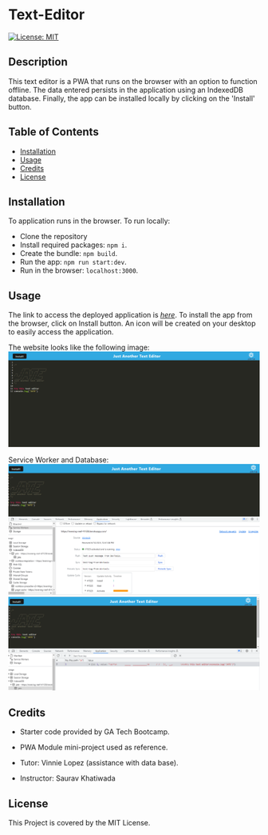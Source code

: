 # Text-Editor

[![License: MIT](https://img.shields.io/badge/License-MIT-yellow.svg)](https://opensource.org/licenses/MIT)


## Description

This text editor is a PWA that runs on the browser with an option to function offline. The data entered persists in the application using an IndexedDB database. Finally, the app can be installed locally by clicking on the 'Install' button.


## Table of Contents

- [Installation](#installation)
- [Usage](#usage)
- [Credits](#credits)
- [License](#license)


## Installation

To application runs in the browser. 
To run locally:
- Clone the repository
- Install required packages: `npm i`.
- Create the bundle: `npm build`.
- Run the app: `npm run start:dev`.
- Run in the browser: `localhost:3000`.


## Usage

The link to access the deployed application is *[here](https://evening-reef-41128.herokuapp.com)*. 
To install the app from the browser, click on Install button. An icon will be created on your desktop to easily access the application.

The website looks like the following image:
![JEST](./screenshots/jate-pwa.png)

Service Worker and Database:
![sw](./screenshots/jate-sw.png)
![db](./screenshots/jate-db.png)



## Credits

- Starter code provided by GA Tech Bootcamp.

- PWA Module mini-project used as reference.

- Tutor: Vinnie Lopez (assistance with data base).

- Instructor: Saurav Khatiwada


## License

This Project is covered by the MIT License.